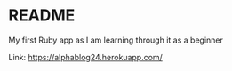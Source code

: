 # README

My first Ruby app as I am learning through it as a beginner

Link: https://alphablog24.herokuapp.com/
